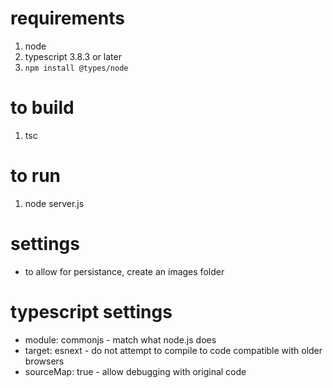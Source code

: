 # requirements
1. node
2. typescript 3.8.3 or later
3. `npm install @types/node`

# to build
1. tsc

# to run
1. node server.js

# settings
* to allow for persistance, create an images folder

# typescript settings
* module: commonjs - match what node.js does
* target: esnext - do not attempt to compile to code compatible with older browsers
* sourceMap: true - allow debugging with original code